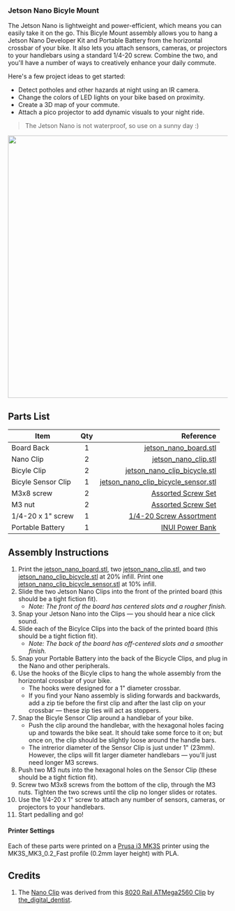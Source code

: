 ### Jetson Nano Bicyle Mount
The Jetson Nano is lightweight and power-efficient, which means you can easily take it on the go. This Bicyle Mount assembly allows you to hang a Jetson Nano Developer Kit and Portable Battery from the horizontal crossbar of your bike. It also lets you attach sensors, cameras, or projectors to your handlebars using a standard 1/4-20 screw. Combine the two, and you'll have a number of ways to creatively enhance your daily commute.

Here's a few project ideas to get started:
- Detect potholes and other hazards at night using an IR camera.
- Change the colors of LED lights on your bike based on proximity.
- Create a 3D map of your commute.
- Attach a pico projector to add dynamic visuals to your night ride.

> The Jetson Nano is not waterproof, so use on a sunny day :)

<img src="" width="600">

## Parts List

| Item        | Qty           | Reference  |
| ------------- |:-------------:| -----:|
| Board Back | 1 | [jetson_nano_board.stl](https://github.com/madelinegannon/jetson-nano-builds/blob/master/bicycle-mount/jetson_nano_board.stl) |
| Nano Clip  | 2 | [jetson_nano_clip.stl](https://github.com/madelinegannon/jetson-nano-builds/blob/master/bicycle-mount/jetson_nano_clip.stl) |
| Bicyle Clip | 2 | [jetson_nano_clip_bicycle.stl](https://github.com/madelinegannon/jetson-nano-builds/blob/master/car-mount/jetson_nano_bicycle.stl) |
| Bicyle Sensor Clip | 1 | [jetson_nano_clip_bicycle_sensor.stl](https://github.com/madelinegannon/jetson-nano-builds/blob/master/car-mount/jetson_nano_bicycle_sensor.stl) |
| M3x8 screw | 2 | [Assorted Screw Set](https://www.amazon.com/VIGRUE-1080pcs-Assortment-Kit-Wrenches/dp/B07FCDL2SY/) |
| M3 nut | 2 | [Assorted Screw Set](https://www.amazon.com/VIGRUE-1080pcs-Assortment-Kit-Wrenches/dp/B07FCDL2SY/) |
| 1/4-20 x 1" screw | 1 | [1/4-20 Screw Assortment](https://www.amazon.com/iExcell-4-20UNC-Stainless-Internal-Drives/dp/B07C9MWCSP/) |
| Portable Battery | 1 | [INUI Power Bank](https://www.amazon.com/INIU-Portable-External-Powerbank-Compatible/dp/B07H6LB4J4/) |


## Assembly Instructions

1. Print the [jetson_nano_board.stl](https://github.com/madelinegannon/jetson-nano-builds/blob/master/tripod-mount/jetson_nano_board.stl), two [jetson_nano_clip.stl](https://github.com/madelinegannon/jetson-nano-builds/blob/master/garden-utility/jetson_nano_clip.stl), and two [jetson_nano_clip_bicycle.stl](https://github.com/madelinegannon/jetson-nano-builds/blob/master/car-mount/jetson_nano_bicycle.stl) at 20% infill. Print one [jetson_nano_clip_bicycle_sensor.stl](https://github.com/madelinegannon/jetson-nano-builds/blob/master/car-mount/jetson_nano_bicycle_sensor.stl) at 10% infill.
2. Slide the two Jetson Nano Clips into the front of the printed board (this should be a tight fiction fit). 
    - _Note: The front of the board has centered slots and a rougher finish._
3. Snap your Jetson Nano into the Clips — you should hear a nice click sound.
4. Slide each of the Bicylce Clips into the back of the printed board (this should be a tight fiction fit). 
    - _Note: The back of the board has off-centered slots and a smoother finish._
5. Snap your Portable Battery into the back of the Bicycle Clips, and plug in the Nano and other peripherals.
6. Use the hooks of the Bicyle clips to hang the whole assembly from the horizontal crossbar of your bike.
    - The hooks were designed for a 1" diameter crossbar.
    - If you find your Nano assembly is sliding forwards and backwards, add a zip tie before the first clip and after the last clip on your crossbar — these zip ties will act as stoppers. 
7. Snap the Bicyle Sensor Clip around a handlebar of your bike.
    - Push the clip around the handlebar, with the hexagonal holes facing up and towards the bike seat. It should take some force to it on; but once on, the clip should be slightly loose around the handle bars.
    - The intrerior diameter of the Sensor Clip is just under 1" (23mm). However, the clips will fit larger diameter handlebars — you'll just need longer M3 screws.
8. Push two M3 nuts into the hexagonal holes on the Sensor Clip (these should be a tight fiction fit).
9. Screw two M3x8 screws from the bottom of the clip, through the M3 nuts. Tighten the two screws until the clip no longer slides or rotates.
10. Use the 1/4-20 x 1" screw to attach any number of sensors, cameras, or projectors to your handlebars.
11. Start pedalling and go!

#### Printer Settings
Each of these parts were printed on a [Prusa i3 MK3S](https://www.prusa3d.com/original-prusa-i3-mk3/) printer using the MK3S_MK3_0.2_Fast profile (0.2mm layer height) with PLA. 

## Credits
1. The [Nano Clip](https://github.com/madelinegannon/jetson-nano-builds/blob/master/garden-utility/jetson_nano_clip.stl) was derived from this [8020 Rail ATMega2560 Clip](https://www.thingiverse.com/thing:155130) by [the_digital_dentist](https://www.thingiverse.com/the_digital_dentist/about).
